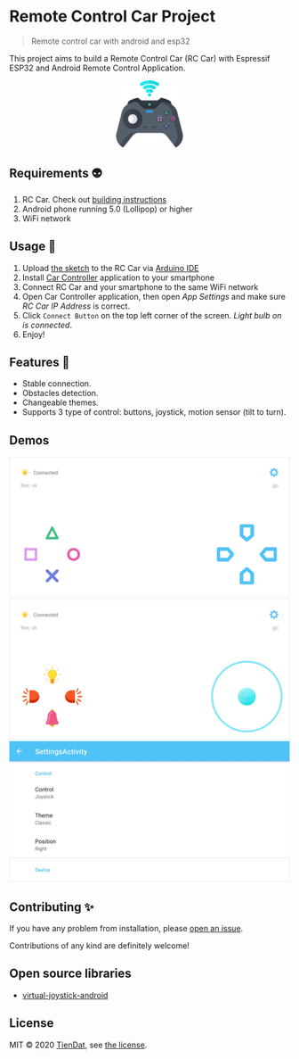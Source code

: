 # Remote Control Car Project
> Remote control car with android and esp32

This project aims to build a Remote Control Car (RC Car) with Espressif ESP32 and Android Remote Control Application.

<p align="center">
  <img src="https://github.com/tiendat77/remote-control-car/blob/master/assets/app-icon.png" with="120px" height="120px" alt="logo" />
</p>

## Requirements :alien:
1. RC Car. Check out [building instructions](https://github.com/tiendat77/remote-control-car/tree/master/rc-car)
2. Android phone running 5.0 (Lollipop) or higher
3. WiFi network

## Usage :book:
1. Upload [the sketch](https://github.com/tiendat77/remote-control-car/blob/master/rc-car/rc-car.ino) to the RC Car via [Arduino IDE](https://www.arduino.cc/en/software)
2. Install [Car Controller](https://github.com/tiendat77/remote-control-car/blob/master/CarController.apk) application to your smartphone
3. Connect RC Car and your smartphone to the same WiFi network
4. Open Car Controller application, then open *App Settings* and make sure *RC Car IP Address* is correct.
5. Click `Connect Button` on the top left corner of the screen. *Light bulb on is connected*.
6. Enjoy!

## Features :muscle:
- Stable connection.
- Obstacles detection.
- Changeable themes.
- Supports 3 type of control: buttons, joystick, motion sensor (tilt to turn).

## Demos

<img src="https://github.com/tiendat77/remote-control-car/blob/master/assets/demo_1.jpg" alt="demo_1" />

<img src="https://github.com/tiendat77/remote-control-car/blob/master/assets/demo_2.jpg" alt="demo_2" />

<img src="https://github.com/tiendat77/remote-control-car/blob/master/assets/demo_3.jpg" alt="demo_3" />

## Contributing :sparkles:

If you have any problem from installation, please [open an issue](https://github.com/tiendat77/remote-control-car/issues/new).

Contributions of any kind are definitely welcome!

## Open source libraries
- [virtual-joystick-android](https://github.com/controlwear/virtual-joystick-android)

## License

MIT © 2020 [TienDat](mailto:huynhztienzdat@gmail.com), see [the license](https://github.com/tiendat77/remote-control-car/blob/master/LICENSE).
